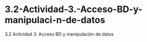 # 3.2-Actividad-3.-Acceso-BD-y-manipulaci-n-de-datos
3.2 Actividad 3. Acceso BD y manipulación de datos

